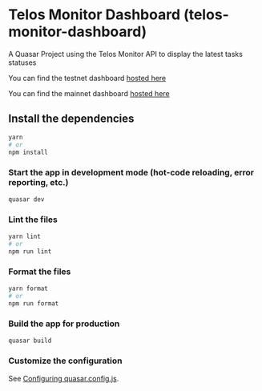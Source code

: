 # Telos Monitor Dashboard (telos-monitor-dashboard)

A Quasar Project using the Telos Monitor API to display the latest tasks statuses

You can find the testnet dashboard [hosted here](https://monitor-test.telos.net/#/)

You can find the mainnet dashboard [hosted here](https://monitor.telos.net/#/)

## Install the dependencies
```bash
yarn
# or
npm install
```

### Start the app in development mode (hot-code reloading, error reporting, etc.)
```bash
quasar dev
```


### Lint the files
```bash
yarn lint
# or
npm run lint
```


### Format the files
```bash
yarn format
# or
npm run format
```



### Build the app for production
```bash
quasar build
```

### Customize the configuration
See [Configuring quasar.config.js](https://v2.quasar.dev/quasar-cli-vite/quasar-config-js).
